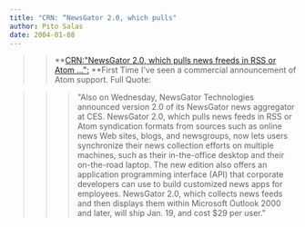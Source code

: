 ```yaml
---
title: "CRN: “NewsGator 2.0, which pulls"
author: Pito Salas
date: 2004-01-08
---
```



>>

>> **[CRN:"NewsGator 2.0, which pulls news freeds in RSS or Atom
…":](<http://www.crn.com/sections/BreakingNews/dailyarchives.asp?ArticleID=47057>)
**First Time I've seen a commercial announcement of Atom support. Full Quote:

>>

>>  
>
>>

>>>  
>
>>>

>>> "Also on Wednesday, NewsGator Technologies announced version 2.0 of its
NewsGator news aggregator at CES. NewsGator 2.0, which pulls news feeds in RSS
or Atom syndication formats from sources such as online news Web sites, blogs,
and newsgroups, now lets users synchronize their news collection efforts on
multiple machines, such as their in-the-office desktop and their on-the-road
laptop. The new edition also offers an application programming interface (API)
that corporate developers can use to build customized news apps for employees.
NewsGator 2.0, which collects news feeds and then displays them within
Microsoft Outlook 2000 and later, will ship Jan. 19, and cost $29 per user."


